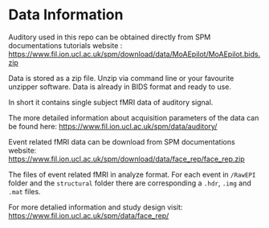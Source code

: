 # Data Information
Auditory used in this repo can be obtained directly from SPM documentations tutorials website : https://www.fil.ion.ucl.ac.uk/spm/download/data/MoAEpilot/MoAEpilot.bids.zip

Data is stored as a zip file. Unzip via command line or your favourite unzipper software.
Data is already in BIDS format and ready to use.

In short it contains single subject fMRI data of auditory signal.

The more detailed information about acquisition parameters of the data can be found here: https://www.fil.ion.ucl.ac.uk/spm/data/auditory/

Event related fMRI data can be download from SPM documentations website: https://www.fil.ion.ucl.ac.uk/spm/download/data/face_rep/face_rep.zip

The files of event related fMRI in analyze format. For each event in ```/RawEPI``` folder and the ```structural``` folder there are corresponding a ```.hdr```, ```.img``` and ```.mat``` files.

For more detalied information and study design visit: https://www.fil.ion.ucl.ac.uk/spm/data/face_rep/